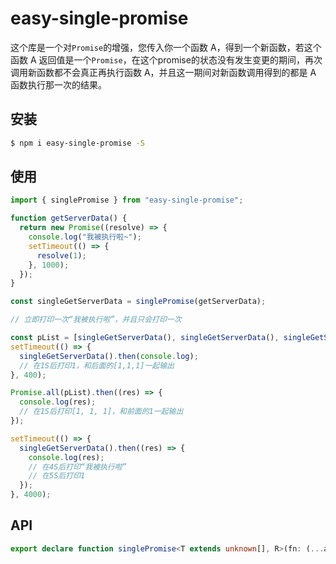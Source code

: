 # easy-single-promise

这个库是一个对`Promise`的增强，您传入你一个函数 A，得到一个新函数，若这个函数 A 返回值是一个`Promise`，在这个promise的状态没有发生变更的期间，再次调用新函数都不会真正再执行函数 A，并且这一期间对新函数调用得到的都是 A 函数执行那一次的结果。

## 安装

```bash
$ npm i easy-single-promise -S
```

## 使用

```js
import { singlePromise } from "easy-single-promise";

function getServerData() {
  return new Promise((resolve) => {
    console.log("我被执行啦~");
    setTimeout(() => {
      resolve(1);
    }, 1000);
  });
}

const singleGetServerData = singlePromise(getServerData);

// 立即打印一次“我被执行啦”，并且只会打印一次

const pList = [singleGetServerData(), singleGetServerData(), singleGetServerData()];
setTimeout(() => {
  singleGetServerData().then(console.log);
  // 在1S后打印1，和后面的[1,1,1]一起输出
}, 400);

Promise.all(pList).then((res) => {
  console.log(res);
  // 在1S后打印[1, 1, 1]，和前面的1一起输出
});

setTimeout(() => {
  singleGetServerData().then((res) => {
    console.log(res);
    // 在4S后打印“我被执行啦”
    // 在5S后打印1
  });
}, 4000);
```

## API

```ts
export declare function singlePromise<T extends unknown[], R>(fn: (...args: T) => R, ctx: unknown): (...args: T) => Promise<R>;
```
